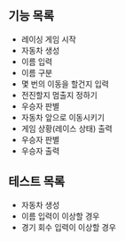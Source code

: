 ## 기능 목록
- 레이싱 게임 시작
- 자동차 생성
- 이름 입력
- 이름 구분
- 몇 번의 이동을 할건지 입력
- 전진할지 멈출지 정하기
- 우승자 판별
- 자동차 앞으로 이동시키기
- 게임 상황(레이스 상태) 출력
- 우승자 판별
- 우승자 출력

## 테스트 목록
- 자동차 생성
- 이름 입력이 이상할 경우
- 경기 회수 입력이 이상할 경우